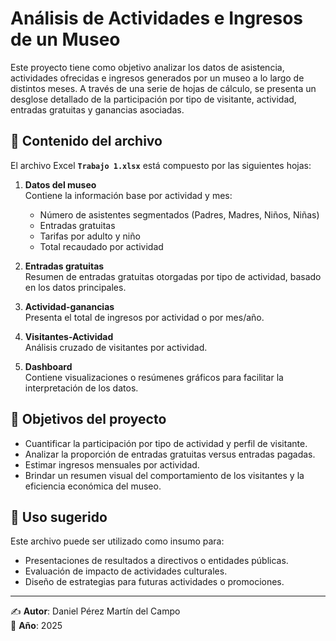 # Análisis de Actividades e Ingresos de un Museo

Este proyecto tiene como objetivo analizar los datos de asistencia, actividades ofrecidas e ingresos generados por un museo a lo largo de distintos meses. A través de una serie de hojas de cálculo, se presenta un desglose detallado de la participación por tipo de visitante, actividad, entradas gratuitas y ganancias asociadas.

## 📂 Contenido del archivo

El archivo Excel **`Trabajo 1.xlsx`** está compuesto por las siguientes hojas:

1. **Datos del museo**  
   Contiene la información base por actividad y mes:  
   - Número de asistentes segmentados (Padres, Madres, Niños, Niñas)  
   - Entradas gratuitas  
   - Tarifas por adulto y niño  
   - Total recaudado por actividad  

2. **Entradas gratuitas**  
   Resumen de entradas gratuitas otorgadas por tipo de actividad, basado en los datos principales.  

3. **Actividad-ganancias**  
   Presenta el total de ingresos por actividad o por mes/año.  

4. **Visitantes-Actividad**  
   Análisis cruzado de visitantes por actividad.  

5. **Dashboard**  
   Contiene visualizaciones o resúmenes gráficos para facilitar la interpretación de los datos.  

## 🎯 Objetivos del proyecto

- Cuantificar la participación por tipo de actividad y perfil de visitante.  
- Analizar la proporción de entradas gratuitas versus entradas pagadas.  
- Estimar ingresos mensuales por actividad.  
- Brindar un resumen visual del comportamiento de los visitantes y la eficiencia económica del museo.  

## 🚀 Uso sugerido

Este archivo puede ser utilizado como insumo para:  
- Presentaciones de resultados a directivos o entidades públicas.  
- Evaluación de impacto de actividades culturales.  
- Diseño de estrategias para futuras actividades o promociones.  

---

✍️ **Autor**: Daniel Pérez Martín del Campo  
📅 **Año**: 2025  

